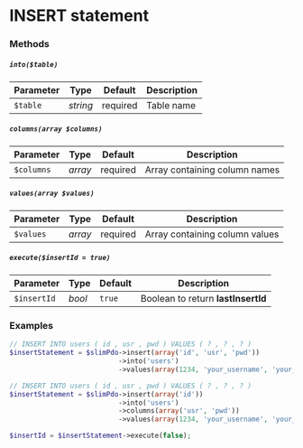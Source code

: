 # INSERT statement

### Methods

##### `into($table)`

Parameter | Type | Default | Description
--- | --- | --- | ---
`$table` | *string* | required | Table name

##### `columns(array $columns)`

Parameter | Type | Default | Description
--- | --- | --- | ---
`$columns` | *array* | required | Array containing column names

##### `values(array $values)`

Parameter | Type | Default | Description
--- | --- | --- | ---
`$values` | *array* | required | Array containing column values

##### `execute($insertId = true)`

Parameter | Type | Default | Description
--- | --- | --- | ---
`$insertId` | *bool* | `true` | Boolean to return **lastInsertId**

### Examples

```php
// INSERT INTO users ( id , usr , pwd ) VALUES ( ? , ? , ? )
$insertStatement = $slimPdo->insert(array('id', 'usr', 'pwd'))
                           ->into('users')
                           ->values(array(1234, 'your_username', 'your_password'));

// INSERT INTO users ( id , usr , pwd ) VALUES ( ? , ? , ? )
$insertStatement = $slimPdo->insert(array('id'))
                           ->into('users')
                           ->columns(array('usr', 'pwd'))
                           ->values(array(1234, 'your_username', 'your_password'));

$insertId = $insertStatement->execute(false);
```
